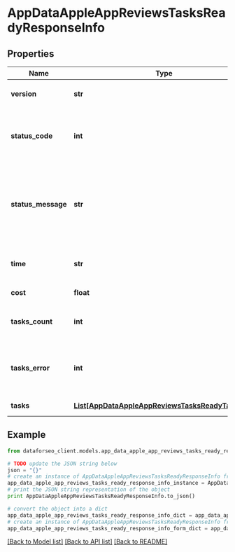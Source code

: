 # AppDataAppleAppReviewsTasksReadyResponseInfo


## Properties

Name | Type | Description | Notes
------------ | ------------- | ------------- | -------------
**version** | **str** | the current version of the API | [optional] 
**status_code** | **int** | general status code you can find the full list of the response codes here | [optional] 
**status_message** | **str** | general informational message you can find the full list of general informational messages here | [optional] 
**time** | **str** | total execution time, seconds | [optional] 
**cost** | **float** | total tasks cost, USD | [optional] 
**tasks_count** | **int** | the number of tasks in the tasks array | [optional] 
**tasks_error** | **int** | the number of tasks in the tasks array returned with an error | [optional] 
**tasks** | [**List[AppDataAppleAppReviewsTasksReadyTaskInfo]**](AppDataAppleAppReviewsTasksReadyTaskInfo.md) | array of tasks | [optional] 

## Example

```python
from dataforseo_client.models.app_data_apple_app_reviews_tasks_ready_response_info import AppDataAppleAppReviewsTasksReadyResponseInfo

# TODO update the JSON string below
json = "{}"
# create an instance of AppDataAppleAppReviewsTasksReadyResponseInfo from a JSON string
app_data_apple_app_reviews_tasks_ready_response_info_instance = AppDataAppleAppReviewsTasksReadyResponseInfo.from_json(json)
# print the JSON string representation of the object
print AppDataAppleAppReviewsTasksReadyResponseInfo.to_json()

# convert the object into a dict
app_data_apple_app_reviews_tasks_ready_response_info_dict = app_data_apple_app_reviews_tasks_ready_response_info_instance.to_dict()
# create an instance of AppDataAppleAppReviewsTasksReadyResponseInfo from a dict
app_data_apple_app_reviews_tasks_ready_response_info_form_dict = app_data_apple_app_reviews_tasks_ready_response_info.from_dict(app_data_apple_app_reviews_tasks_ready_response_info_dict)
```
[[Back to Model list]](../README.md#documentation-for-models) [[Back to API list]](../README.md#documentation-for-api-endpoints) [[Back to README]](../README.md)


